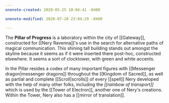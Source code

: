 ```yaml
---
onenote-created: 2020-05-25 18:04:41 -0400

onenote-modified: 2020-07-28 23:04:29 -0400

---
```


The **Pillar of Progress** is a laboratory within the city of [[Gateway]], constructed for [[Nery Ravenna]]'s use in the search for alternative paths of magical communication. This shining tall building stands out amongst the skyline because it seems as if it were inserted there post-hoc, constructed elsewhere. It seems a sort of clocktower, with green and white accents.

In the Pillar resides a codex of many important figures with [[Messenger dragon|messenger dragons]] throughout the [[Kingdom of Sacred]], as well as partial and complete [[Scroll|scrolls]] of every [[spell]] Nery developed with the help of many other folks, including the *[[rainbow of transport]]* which is used by the [[Tower of Electron]], another one of Nery's creations. Within the Tower, Nery also has a [[mirror of translation]].